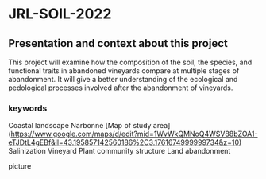 # JRL-SOIL-2022

## Presentation and context about this project
This project will examine how the composition of the soil, the species, and functional traits in abandoned vineyards compare at multiple stages of abandonment. It will give a better understanding of the ecological and pedological processes involved after the abandonment of vineyards.

### keywords
Coastal landscape 
Narbonne [Map of study area] (https://www.google.com/maps/d/edit?mid=1WvWkQMNoQ4WSV88bZOA1-eTJDtL4gEBf&ll=43.195857142560186%2C3.1761674999999734&z=10)
Salinization
Vineyard 
Plant community structure
Land abandonment




picture
